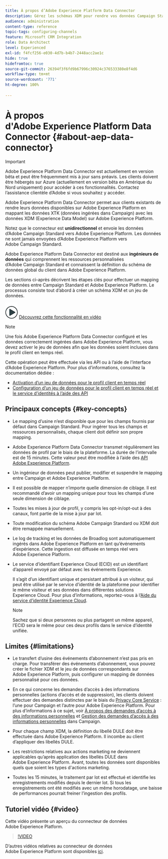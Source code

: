 ```yaml
---
title: À propos d’Adobe Experience Platform Data Connector
description: Gérez les schémas XDM pour rendre vos données Campaign Standard disponibles sur Adobe Experience Platform.
audience: administration
content-type: reference
topic-tags: configuring-channels
feature: Microsoft CRM Integration
role: Data Architect
level: Experienced
exl-id: f4fcf256-e030-4d7b-b4b7-2448acc2ae1c
hide: true
hidefromtoc: true
source-git-commit: 26394f3f6fd9b67996c30924c376533380e8f4d6
workflow-type: tm+mt
source-wordcount: '771'
ht-degree: 100%

---
```


# À propos d&#39;Adobe Experience Platform Data Connector {#about-aep-data-connector}

>[!IMPORTANT]
>
>Adobe Experience Platform Data Connector est actuellement en version bêta et peut être fréquemment mis à jour sans préavis. Les clients doivent être hébergés sur Azure (actuellement en version bêta en Amérique du Nord uniquement) pour accéder à ces fonctionnalités. Contactez l’assistance clientèle d’Adobe si vous souhaitez y accéder.

Adobe Experience Platform Data Connector permet aux clients existants de rendre leurs données disponibles sur Adobe Experience Platform en mappant les données XTK (données ingérées dans Campaign) avec les données XDM (Experience Data Model) sur Adobe Experience Platform.

Notez que le connecteur est **unidirectionnel** et envoie les données d’Adobe Campaign Standard vers Adobe Experience Platform. Les données ne sont jamais envoyées d’Adobe Experience Platform vers Adobe Campaign Standard.

Adobe Experience Platform Data Connector est destiné aux **ingénieurs de données** qui comprennent les ressources personnalisées d’Adobe Campaign Standard et connaissent la définition du schéma de données global du client dans Adobe Experience Platform.

Les sections ci-après décrivent les étapes clés pour effectuer un mapping de données entre Campaign Standard et Adobe Experience Platform. Le processus consiste tout d’abord à créer un schéma XDM et un jeu de données.

![](assets/do-not-localize/how-to-video.png) [Découvrez cette fonctionnalité en vidéo](#video)

>[!NOTE]
>Une fois Adobe Experience Platform Data Connector configuré et les données correctement ingérées dans Adobe Experience Platform, vous devez activer le jeu de données afin que les données soient incluses dans le profil client en temps réel.
>
>Cette opération peut être effectuée via les API ou à l’aide de l’interface d’Adobe Experience Platform. Pour plus d’informations, consultez la documentation dédiée :
>
>* [Activation d’un jeu de données pour le profil client en temps réel](https://experienceleague.adobe.com/docs/experience-platform/rtcdp/datasets/dataset.html?lang=fr)
>* [Configuration d’un jeu de données pour le profil client en temps réel et le service d’identités à l’aide des API](https://experienceleague.adobe.com/docs/experience-platform/catalog/api/getting-started.html?lang=fr)

## Principaux concepts {#key-concepts}

* Le mapping d’usine n’est disponible que pour les champs fournis par défaut dans Campaign Standard. Pour ingérer tous les champs et ressources personnalisés, chaque client doit définir son propre mapping.

* Adobe Experience Platform Data Connector transmet régulièrement les données de profil par le biais de la plateforme. La durée de l’intervalle est de 15 minutes. Cette valeur peut être modifiée à l’aide des [API Adobe Experience Platform](https://experienceleague.adobe.com/docs/experience-platform/ingestion/home.html?lang=fr).

* Un ingénieur de données peut publier, modifier et suspendre le mapping entre Campaign et Adobe Experience Platform.

* Il est possible de mapper n’importe quelle dimension de ciblage. Il est recommandé d’avoir un mapping unique pour tous les champs d’une seule dimension de ciblage.

* Toutes les mises à jour de profil, y compris les opt-in/opt-out à des canaux, font partie de la mise à jour par lot.

* Toute modification du schéma Adobe Campaign Standard ou XDM doit être remappée manuellement. 

* Le log de tracking et les données de Broadlog sont automatiquement ingérés dans Adobe Experience Platform en tant qu’événements d’expérience. Cette ingestion est diffusée en temps réel vers Adobe Experience Platform.

* Le service d’identifiant Experience Cloud (ECID) est un identifiant d’appareil envoyé par défaut avec les événements Experience.

  Il s’agit d’un identifiant unique et persistant attribué à un visiteur, qui peut être utilisé par le service d’identité de la plateforme pour identifier le même visiteur et ses données dans différentes solutions Experience Cloud. Pour plus d’informations, reportez-vous à l’[Aide du service d’identité Experience Cloud](https://experienceleague.adobe.com/docs/id-service/using/home.html?lang=fr).

  >[!NOTE]
  >
  >Sachez que si deux personnes ou plus partagent un même appareil, l’ECID sera le même pour ces deux profils dans le service d’identité unifiée.

## Limites {#limitations}

* Le transfert d’usine des événements d’abonnement n’est pas pris en charge. Pour transférer des événements d’abonnement, vous pouvez créer le fichier XDM et le jeu de données correspondants sur Adobe Experience Platform, puis configurer un mapping de données personnalisé pour ces données.

* En ce qui concerne les demandes d’accès à des informations personnelles (actions d’accès et de suppression), les clients doivent effectuer des demandes distinctes par le biais du [Privacy Core Service](https://experienceleague.adobe.com/docs/experience-platform/privacy/home.html?lang=fr#how-to-use-privacy-service-to-manage-privacy-job-requests) : l’une pour Campaign et l’autre pour Adobe Experience Platform. Pour plus d’informations à ce sujet, voir [À propos des demandes d’accès à des informations personnelles](https://helpx.adobe.com/fr/campaign/kb/acs-privacy.html#righttoaccess) et [Gestion des demandes d’accès à des informations personnelles](https://helpx.adobe.com/fr/campaign/kb/acs-privacy.html#ManagingPrivacyRequests) dans Campaign.

* Pour chaque champ XDM, la définition du libellé DULE doit être effectuée dans Adobe Experience Platform. Il incombe au client d’appliquer des libellés DULE.

* Les restrictions relatives aux actions marketing ne deviennent applicables qu’après application des libellés DULE dans Adobe Experience Platform. Avant, toutes les données sont disponibles quels que soient les types d&#39;actions marketing.

* Toutes les 15 minutes, le traitement par lot est effectué et identifie les enregistrements modifiés depuis le dernier lot. Si tous les enregistrements ont été modifiés avec un même horodatage, une baisse de performances pourrait freiner l’ingestion des profils.

## Tutoriel vidéo {#video}

Cette vidéo présente un aperçu du connecteur de données Adobe Experience Platform.

>[!VIDEO](https://video.tv.adobe.com/v/27304?quality=12&captions=eng)

D’autres vidéos relatives au connecteur de données Adobe Experience Platform sont disponibles [ici](https://experienceleague.adobe.com/docs/campaign-learn/campaign-standard-tutorials/administrating/adobe-experience-platform-data-connector/understanding-the-adobe-experience-platform-data-connector.html?lang=fr).
